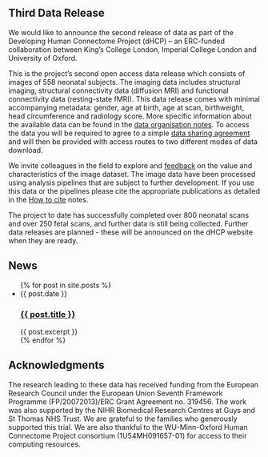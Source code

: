 ---
---

## Third Data Release

We would like to announce the second release of data as part of the Developing
Human Connectome Project (dHCP) – an ERC-funded collaboration between
King’s College London, Imperial College London and University of Oxford.

This is the project’s second open access data release which consists of
images of 558 neonatal subjects. The imaging data includes structural imaging,
structural connectivity data (diffusion MRI) and functional connectivity
data (resting-state fMRI). This data release comes with minimal accompanying
metadata: gender, age at birth, age at scan, birthweight, head circumference
and radiology score. More specific information about the available data
can be found in the [data organisation notes](organisation.html). To
access the data you will be required to agree to a simple [data sharing
agreement](http://www.developingconnectome.org/open-access-dhcp-data-terms-of-use-version-4-0_2019-05-23/)
and will then be provided with access routes to two different modes of
data download.

We invite colleagues in the field to explore and
[feedback](https://neurostars.org/tags/developing-hcp) on the value and
characteristics of the image dataset. The image data have been processed
using analysis pipelines that are subject to further development.  If you
use this data or the pipelines please cite the appropriate publications as
detailed in the [How to cite](cite.html) notes.

The project to date has successfully completed over 800 neonatal scans and
over 250 fetal scans, and further data is still being collected. Further
data releases are planned - these will be announced on the dHCP website
when they are ready.

## News

<ul class="blog-index">
  {% for post in site.posts %}
    <li>
      <span class="date">{{ post.date }}</span>
      <h3><a href="{{ site.baseurl }}{{ post.url }}">{{ post.title }}</a></h3>
      {{ post.excerpt }}
    </li>
  {% endfor %}
</ul>

## Acknowledgments

The research leading to these data has received funding from the European
Research Council under the European Union Seventh Framework Programme
(FP/20072013)/ERC Grant Agreement no. 319456. The work was also supported
by the NIHR Biomedical Research Centres at Guys and St Thomas NHS Trust.
We are grateful to the families who generously supported this trial.   We are
also thankful to the WU-Minn-Oxford Human Connectome Project consortium
(1U54MH091657-01) for access to their computing resources.
